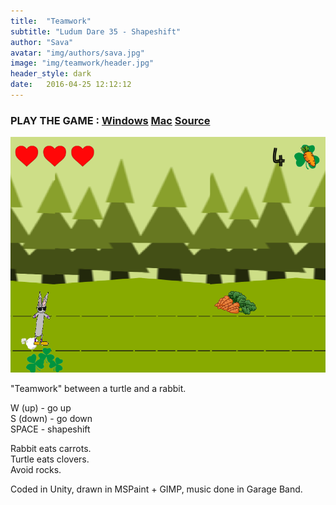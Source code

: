 ```yaml
---
title:  "Teamwork"
subtitle: "Ludum Dare 35 - Shapeshift"
author: "Sava"
avatar: "img/authors/sava.jpg"
image: "img/teamwork/header.jpg"
header_style: dark
date:   2016-04-25 12:12:12
---
```


### PLAY THE GAME : [Windows](https://github.com/SavaMinic/ld35/releases/download/1.0.0/Teamwork-win.zip) [Mac](https://github.com/SavaMinic/ld35/releases/download/1.0.0/Teamwork-mac.app.zip) [Source](https://github.com/SavaMinic/ld35)

<img class="def_image" src="/img/teamwork/shot1.jpg" />

"Teamwork" between a turtle and a rabbit. 

W (up) - go up<br />
S (down) - go down <br />
SPACE - shapeshift <br />

Rabbit eats carrots. <br />
Turtle eats clovers. <br />
Avoid rocks. <br />

Coded in Unity, drawn in MSPaint + GIMP, music done in Garage Band.